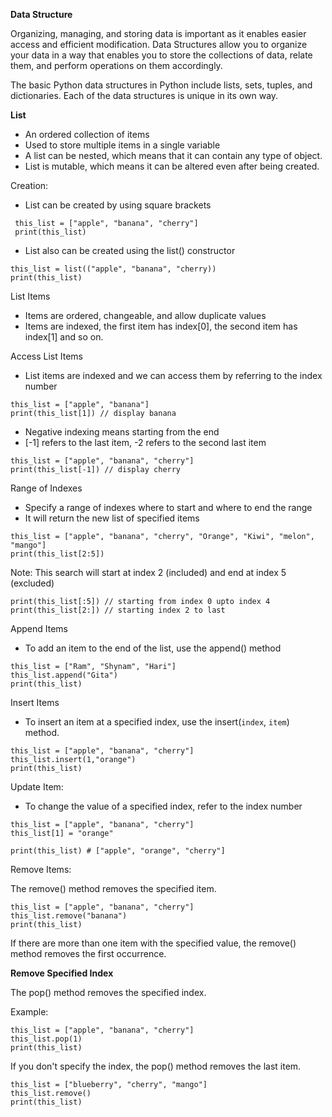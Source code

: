 **Data Structure**

Organizing, managing, and storing data is important as it enables easier access and efficient modification. Data Structures allow you to organize your data in a way that enables you to store the collections of data, relate them, and perform operations on them accordingly.

The basic Python data structures in Python include lists, sets, tuples, and dictionaries. Each of the data structures is unique in its own way.


**List**

- An ordered collection of items
- Used to store multiple items in a single variable
- A list can be nested, which means that it can contain any type of object.
- List is mutable, which means it can be altered even after being created.

Creation:

- List can be created by using square brackets

```
 this_list = ["apple", "banana", "cherry"]
 print(this_list)
```
- List also can be created using the list() constructor

```
this_list = list(("apple", "banana", "cherry))
print(this_list)
```

List Items
- Items are ordered, changeable, and allow duplicate values
- Items are indexed, the first item has index[0], the second item has index[1] and so on.

Access List Items

- List items are indexed and we can access them by referring to the index number

```
this_list = ["apple", "banana"]
print(this_list[1]) // display banana
```
- Negative indexing means starting from the end
- [-1] refers to the last item, -2 refers to the second last item

```
this_list = ["apple", "banana", "cherry"]
print(this_list[-1]) // display cherry
```

Range of Indexes

- Specify a range of indexes where to start and where to end the range
- It will return the new list of specified items
```
this_list = ["apple", "banana", "cherry", "Orange", "Kiwi", "melon", "mango"]
print(this_list[2:5])
```

Note: This search will start at index 2 (included) and end at index 5 (excluded)

```
print(this_list[:5]) // starting from index 0 upto index 4
print(this_list[2:]) // starting index 2 to last
```

Append Items

- To add an item to the end of the list, use the append() method

```
this_list = ["Ram", "Shynam", "Hari"]
this_list.append("Gita")
print(this_list)
```

Insert Items

-  To insert an item at a specified index, use the insert(`index`, `item`) method.

```
this_list = ["apple", "banana", "cherry"]
this_list.insert(1,"orange")
print(this_list)

```

Update Item:

-  To change the value of a specified index, refer to the index number

```
this_list = ["apple", "banana", "cherry"]
this_list[1] = "orange"

print(this_list) # ["apple", "orange", "cherry"]
```
Remove Items:

The remove() method removes the specified item.

```
this_list = ["apple", "banana", "cherry"]
this_list.remove("banana")
print(this_list)
```
If there are more than one item with the specified value, the remove() method removes the first occurrence.

**Remove Specified Index**

The pop() method removes the specified index.

Example:
```
this_list = ["apple", "banana", "cherry"]
this_list.pop(1)
print(this_list)
```

If you don't specify the index, the pop() method removes the last item.

```
this_list = ["blueberry", "cherry", "mango"]
this_list.remove()
print(this_list)
```